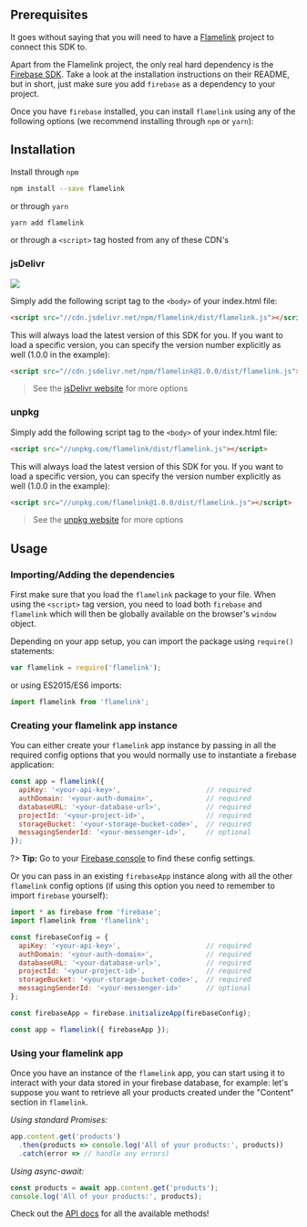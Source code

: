 ## Prerequisites

It goes without saying that you will need to have a [Flamelink](https://www.flamelink.io) project to connect this SDK to.

Apart from the Flamelink project, the only real hard dependency is the [Firebase SDK](https://www.npmjs.com/package/firebase). Take a look at the installation instructions on their README, but in short, just make sure you add `firebase` as a dependency to your project.

Once you have `firebase` installed, you can install `flamelink` using any of the following options (we recommend installing through `npm` or `yarn`):

## Installation

Install through `npm`

```bash
npm install --save flamelink
```

or through `yarn`

```bash
yarn add flamelink
```

or through a `<script>` tag hosted from any of these CDN's

### jsDelivr

[![](https://data.jsdelivr.com/v1/package/npm/flamelink/badge)](https://www.jsdelivr.com/package/npm/flamelink)

Simply add the following script tag to the `<body>` of your index.html file:

```html
<script src="//cdn.jsdelivr.net/npm/flamelink/dist/flamelink.js"></script>
```

This will always load the latest version of this SDK for you. If you want to load a specific version, you can specify the version number explicitly as well (1.0.0 in the example):

```html
<script src="//cdn.jsdelivr.net/npm/flamelink@1.0.0/dist/flamelink.js"></script>
```

> See the [jsDelivr website](https://www.jsdelivr.com/?query=flamelink) for more options

### unpkg

Simply add the following script tag to the `<body>` of your index.html file:

```html
<script src="//unpkg.com/flamelink/dist/flamelink.js"></script>
```

This will always load the latest version of this SDK for you. If you want to load a specific version, you can specify the version number explicitly as well (1.0.0 in the example):

```html
<script src="//unpkg.com/flamelink@1.0.0/dist/flamelink.js"></script>
```

> See the [unpkg website](https://unpkg.com) for more options

## Usage

### Importing/Adding the dependencies

First make sure that you load the `flamelink` package to your file. When using the `<script>` tag version, you need to load both `firebase` and `flamelink` which will then be globally available on the browser's `window` object.

Depending on your app setup, you can import the package using `require()` statements:

```javascript
var flamelink = require('flamelink');
```

or using ES2015/ES6 imports:

```javascript
import flamelink from 'flamelink';
```

### Creating your flamelink app instance

You can either create your `flamelink` app instance by passing in all the required config options that you would normally use to instantiate a firebase application:

```javascript
const app = flamelink({
  apiKey: '<your-api-key>',                     // required
  authDomain: '<your-auth-domain>',             // required
  databaseURL: '<your-database-url>',           // required
  projectId: '<your-project-id>',               // required
  storageBucket: '<your-storage-bucket-code>',  // required
  messagingSenderId: '<your-messenger-id>',     // optional
});
```

?> **Tip:** Go to your [Firebase console](https://console.firebase.google.com/) to find these config settings.

Or you can pass in an existing `firebaseApp` instance along with all the other `flamelink` config options (if using this option you need to remember to import `firebase` yourself):

```javascript
import * as firebase from 'firebase';
import flamelink from 'flamelink';

const firebaseConfig = {
  apiKey: '<your-api-key>',                     // required
  authDomain: '<your-auth-domain>',             // required
  databaseURL: '<your-database-url>',           // required
  projectId: '<your-project-id>',               // required
  storageBucket: '<your-storage-bucket-code>',  // required
  messagingSenderId: '<your-messenger-id>'      // optional
};

const firebaseApp = firebase.initializeApp(firebaseConfig);

const app = flamelink({ firebaseApp });
```

### Using your flamelink app

<!-- TODO: Make the `flamelink` references links to the CMS once it is live -->
Once you have an instance of the `flamelink` app, you can start using it to interact with your data stored in your firebase database, for example: let's suppose you want to retrieve all your products created under the "Content" section in `flamelink`.

*Using standard Promises:*

```javascript
app.content.get('products')
  .then(products => console.log('All of your products:', products))
  .catch(error => // handle any errors)
```

*Using async-await:*

```javascript
const products = await app.content.get('products');
console.log('All of your products:', products);
```

Check out the [API docs](/api-overview) for all the available methods!